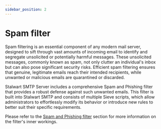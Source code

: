 ```yaml
---
sidebar_position: 2
---
```


# Spam filter

Spam filtering is an essential component of any modern mail server, designed to sift through vast amounts of incoming email to identify and segregate unsolicited or potentially harmful messages. These unsolicited messages, commonly known as spam, not only clutter an individual's inbox but can also pose significant security risks. Efficient spam filtering ensures that genuine, legitimate emails reach their intended recipients, while unwanted or malicious emails are quarantined or discarded.

Stalwart SMTP Server includes a comprehensive Spam and Phishing filter that provides a robust defense against such unwanted emails. This filter is built into Stalwart SMTP and consists of multiple Sieve scripts, which allow administrators to effortlessly modify its behavior or introduce new rules to better suit their specific requirements. 

Please refer to the [Spam and Phishing filter](/docs/spamfilter/overview) section for more information on the filter's inner workings.

